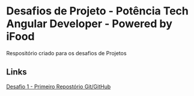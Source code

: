# Desafios de Projeto - Potência Tech Angular Developer - Powered by iFood
Respositório criado para os desafios de Projetos

## Links
[Desafio 1 - Primeiro Repostório Git/GitHub](https://github.com/giovanavi/dio-desafios/tree/main/Introdu%C3%A7%C3%A3o%20ao%20Git%20e%20GitHub)
